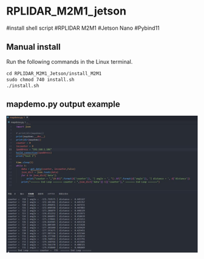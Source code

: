 # RPLIDAR_M2M1_jetson
#install shell script #RPLIDAR M2M1 #Jetson Nano #Pybind11


## Manual install
Run the following commands in the Linux terminal.

```
cd RPLIDAR_M2M1_Jetson/install_M2M1
sudo chmod 740 install.sh
./install.sh
```

## mapdemo.py output example
![](reference/mapdemo.py%20output.jpeg)